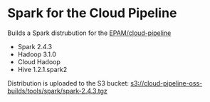 # Spark for the Cloud Pipeline

Builds a Spark distrubution for the [EPAM/cloud-pipeline](https://github.com/epam/cloud-pipeline)
* Spark 2.4.3
* Hadoop 3.1.0
* Cloud Hadoop
* Hive 1.2.1.spark2

Distribution is uploaded to the S3 bucket: [s3://cloud-pipeline-oss-builds/tools/spark/spark-2.4.3.tgz](https://cloud-pipeline-oss-builds.s3.amazonaws.com/tools/spark/spark-2.4.3.tgz)
